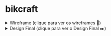 # bikcraft

<details>
<summary>Wireframe (clique para ver os wireframes 📐) </summary>

### Home Wireframe
![Home Wireframe](https://github.com/DarlonHenrique/bikcraft/blob/main/github-arquivos/wireframe/home.png)


### Sobre Wireframe
![Sobre Wireframe](https://github.com/DarlonHenrique/bikcraft/blob/main/github-arquivos/wireframe/sobre.png)


### Produtos Wireframe
![Produtos Wireframe](https://github.com/DarlonHenrique/bikcraft/blob/main/github-arquivos/wireframe/produtos.png)


### Portifólio Wireframe
![Portifólio Wireframe](https://github.com/DarlonHenrique/bikcraft/blob/main/github-arquivos/wireframe/portfolio.png)

### Contato Wireframe
![Contato Wireframe](https://github.com/DarlonHenrique/bikcraft/blob/main/github-arquivos/wireframe/contato.png)

### Wireframe Interativo
![Gif Wireframe Interativo](https://github.com/DarlonHenrique/bikcraft/blob/main/github-arquivos/wireframe/wireframe.gif)
  
</details>



<details>
<summary>Design Final (clique para ver o Design Final ✒️)</summary>

### Home Design Final
![Home Design Final](https://github.com/DarlonHenrique/bikcraft/blob/main/github-arquivos/design-final/home.png)

### Sobre Design Final
![Sobre Design Final](https://github.com/DarlonHenrique/bikcraft/blob/main/github-arquivos/design-final/sobre.png)

### Produtos Design Final
![Produtos Design Final](https://github.com/DarlonHenrique/bikcraft/blob/main/github-arquivos/design-final/produtos.png)

### Portifólio Design Final
![Portifólio Design Final](https://github.com/DarlonHenrique/bikcraft/blob/main/github-arquivos/design-final/portfolio.png)

### Contato Design Final
![Contato Design Final](https://github.com/DarlonHenrique/bikcraft/blob/main/github-arquivos/design-final/contato.png)

### Design Final Interativo
![Design Final Interativo](https://github.com/DarlonHenrique/bikcraft/blob/main/github-arquivos/design-final/design-final-interativo.gif)
  
</details>
